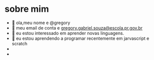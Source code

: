# sobre mim
- 👋 ola,meu nome e @gregory
- 👀 meu email de conta e gregory.gabriel.souza@escola.pr.gov.br
- 🌱 eu estou interessado em aprender novas linguagens.
- 💞️ eu estou aprendendo a programar recentemente em jarvascript e scratch
- 
- 
